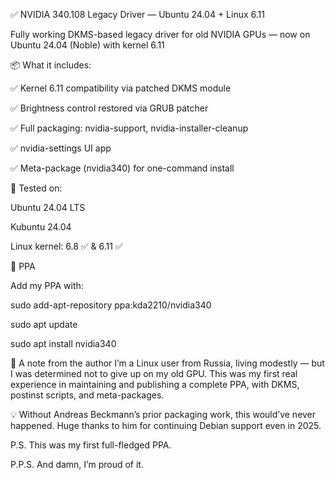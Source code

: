 ✅ NVIDIA 340.108 Legacy Driver — Ubuntu 24.04 + Linux 6.11

Fully working DKMS-based legacy driver for old NVIDIA GPUs — now on Ubuntu 24.04 (Noble) with kernel 6.11

📦 What it includes:

✅ Kernel 6.11 compatibility via patched DKMS module

✅ Brightness control restored via GRUB patcher

✅ Full packaging: nvidia-support, nvidia-installer-cleanup

✅ nvidia-settings UI app

✅ Meta-package (nvidia340) for one-command install

🧪 Tested on:

Ubuntu 24.04 LTS

Kubuntu 24.04

Linux kernel: 6.8 ✅ & 6.11 ✅

🔗 PPA

Add my PPA with:

sudo add-apt-repository ppa:kda2210/nvidia340

sudo apt update

sudo apt install nvidia340

🙏 A note from the author
I’m a Linux user from Russia, living modestly — but I was determined not to give up on my old GPU.
This was my first real experience in maintaining and publishing a complete PPA, with DKMS, postinst scripts, and meta-packages.

💡 Without Andreas Beckmann’s prior packaging work, this would’ve never happened.
Huge thanks to him for continuing Debian support even in 2025.

P.S. This was my first full-fledged PPA.

P.P.S. And damn, I’m proud of it.
